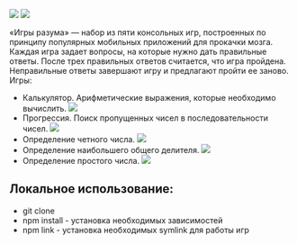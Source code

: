 <a href="https://codeclimate.com/github/maksOmy/frontend-project-lvl1"><img src="https://api.codeclimate.com/v1/badges/a99a88d28ad37a79dbf6/maintainability" /></a> <a href="https://github.com/maksOmy/frontend-project-lvl1/actions"><img src="https://github.com/maksOmy/frontend-project-lvl1/workflows/Run%20ESLint%20on%20Pull%20Requests/badge.svg" /></a>

<p>«Игры разума» — набор из пяти консольных игр, построенных по принципу популярных мобильных приложений для прокачки мозга. Каждая игра задает вопросы, на которые нужно дать правильные ответы. После трех правильных ответов считается, что игра пройдена. Неправильные ответы завершают игру и предлагают пройти ее заново. Игры:</p>
<ul>
    <li>Калькулятор. Арифметические выражения, которые необходимо вычислить.
        <a href="https://asciinema.org/a/344442" target="_blank"><img src="https://asciinema.org/a/344442.svg" /></a>
    </li>
    <li>Прогрессия. Поиск пропущенных чисел в последовательности чисел.
        <a href="https://asciinema.org/a/344444" target="_blank"><img src="https://asciinema.org/a/344444.svg" /></a>
    </li>
    <li>Определение четного числа.
        <a href="https://asciinema.org/a/344440" target="_blank"><img src="https://asciinema.org/a/344440.svg" /></a>
    </li>
    <li>Определение наибольшего общего делителя.
        <a href="https://asciinema.org/a/344437" target="_blank"><img src="https://asciinema.org/a/344437.svg" /></a>
    </li>
    <li>Определение простого числа.
        <a href="https://asciinema.org/a/345266" target="_blank"><img src="https://asciinema.org/a/345266.svg" /></a>
    </li>
</ul>

<h2>Локальное использование:</h2>
<ul>
    <li>git clone</li>
    <li>npm install - установка необходимых зависимостей</li>
    <li>npm link - установка необходимых symlink для работы игр</li>
</ul>




